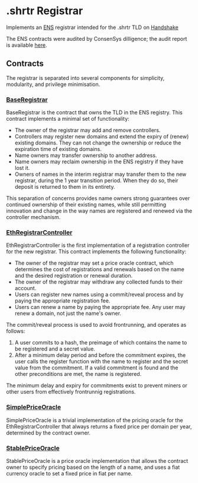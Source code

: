 # .shrtr Registrar

Implements an [ENS](https://ens.domains/) registrar intended for the .shrtr TLD on [Handshake](https://handshake.org)

The ENS contracts were audited by ConsenSys dilligence; the audit report is available [here](https://github.com/ConsenSys/ens-audit-report-2019-02).

## Contracts

The registrar is separated into several components for simplicity, modularity, and privilege minimisation.

### [BaseRegistrar](https://github.com/ensdomains/ethregistrar/blob/master/contracts/BaseRegistrarImplementation.sol)

BaseRegistrar is the contract that owns the TLD in the ENS registry. This contract implements a minimal set of functionality:

- The owner of the registrar may add and remove controllers.
- Controllers may register new domains and extend the expiry of (renew) existing domains. They can not change the ownership or reduce the expiration time of existing domains.
- Name owners may transfer ownership to another address.
- Name owners may reclaim ownership in the ENS registry if they have lost it.
- Owners of names in the interim registrar may transfer them to the new registrar, during the 1 year transition period. When they do so, their deposit is returned to them in its entirety.

This separation of concerns provides name owners strong guarantees over continued ownership of their existing names, while still permitting innovation and change in the way names are registered and renewed via the controller mechanism.

### [EthRegistrarController](https://github.com/ensdomains/ethregistrar/blob/master/contracts/ETHRegistrarController.sol)

EthRegistrarController is the first implementation of a registration controller for the new registrar. This contract implements the following functionality:

- The owner of the registrar may set a price oracle contract, which determines the cost of registrations and renewals based on the name and the desired registration or renewal duration.
- The owner of the registrar may withdraw any collected funds to their account.
- Users can register new names using a commit/reveal process and by paying the appropriate registration fee.
- Users can renew a name by paying the appropriate fee. Any user may renew a domain, not just the name's owner.

The commit/reveal process is used to avoid frontrunning, and operates as follows:

1.  A user commits to a hash, the preimage of which contains the name to be registered and a secret value.
2.  After a minimum delay period and before the commitment expires, the user calls the register function with the name to register and the secret value from the commitment. If a valid commitment is found and the other preconditions are met, the name is registered.

The minimum delay and expiry for commitments exist to prevent miners or other users from effectively frontrunnig registrations.

### [SimplePriceOracle](https://github.com/ensdomains/ethregistrar/blob/master/contracts/SimplePriceOracle.sol)

SimplePriceOracle is a trivial implementation of the pricing oracle for the EthRegistrarController that always returns a fixed price per domain per year, determined by the contract owner.

### [StablePriceOracle](https://github.com/ensdomains/ethregistrar/blob/master/contracts/StablePriceOracle.sol)

StablePriceOracle is a price oracle implementation that allows the contract owner to specify pricing based on the length of a name, and uses a fiat currency oracle to set a fixed price in fiat per name.
